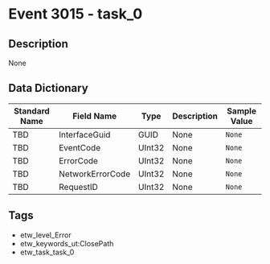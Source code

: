 # Event 3015 - task_0

## Description
None

## Data Dictionary
|Standard Name|Field Name|Type|Description|Sample Value|
|---|---|---|---|---|
|TBD|InterfaceGuid|GUID|None|`None`|
|TBD|EventCode|UInt32|None|`None`|
|TBD|ErrorCode|UInt32|None|`None`|
|TBD|NetworkErrorCode|UInt32|None|`None`|
|TBD|RequestID|UInt32|None|`None`|

## Tags
* etw_level_Error
* etw_keywords_ut:ClosePath
* etw_task_task_0